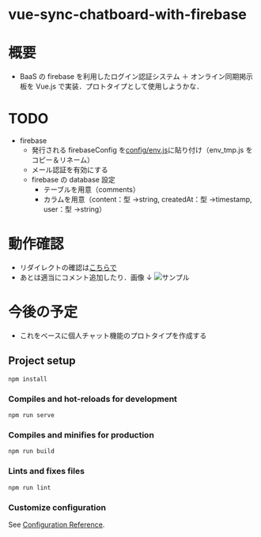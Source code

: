 # vue-sync-chatboard-with-firebase

# 概要

- BaaS の firebase を利用したログイン認証システム ＋ オンライン同期掲示板を Vue.js で実装．プロトタイプとして使用しようかな．

# TODO

- firebase
  - 発行される firebaseConfig を[config/env.js](https://github.com/cSyu2611/vue-authentication-with-firebase/blob/master/config/env_tmp.js)に貼り付け（env_tmp.js をコピー＆リネーム）
  - メール認証を有効にする
  - firebase の database 設定
    - テーブルを用意（comments）
    - カラムを用意（content：型 →string, createdAt：型 →timestamp, user：型 →string）

# 動作確認

- リダイレクトの確認は[こちらで](https://github.com/cSyu2611/vue-authentication-with-firebase)
- あとは適当にコメント追加したり．画像 ↓
  ![サンプル]()

# 今後の予定

- これをベースに個人チャット機能のプロトタイプを作成する

## Project setup

```
npm install
```

### Compiles and hot-reloads for development

```
npm run serve
```

### Compiles and minifies for production

```
npm run build
```

### Lints and fixes files

```
npm run lint
```

### Customize configuration

See [Configuration Reference](https://cli.vuejs.org/config/).
